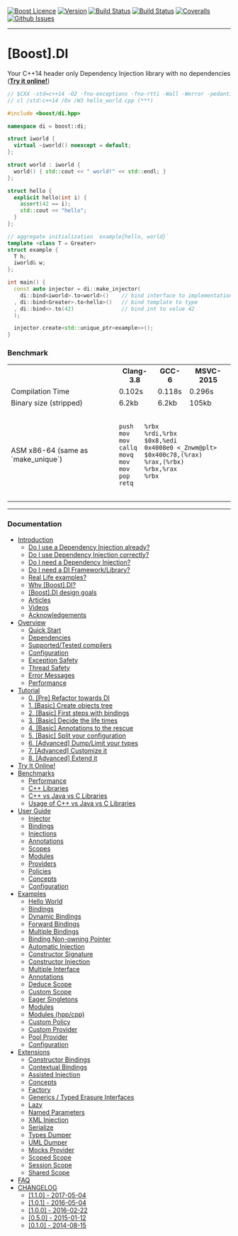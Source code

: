 <a href="http://www.boost.org/LICENSE_1_0.txt" target="_blank">![Boost Licence](http://img.shields.io/badge/license-boost-blue.svg)</a>
<a href="https://github.com/boost-experimental/di/releases" target="_blank">![Version](https://badge.fury.io/gh/boost-experimental%2Fdi.svg)</a>
<a href="https://travis-ci.org/boost-experimental/di" target="_blank">![Build Status](https://img.shields.io/travis/boost-experimental/di/cpp14.svg?label=linux/osx)</a>
<a href="https://ci.appveyor.com/project/krzysztof-jusiak/di" target="_blank">![Build Status](https://img.shields.io/appveyor/ci/krzysztof-jusiak/di/cpp14.svg?label=windows)</a>
<a href="https://coveralls.io/r/boost-experimental/di?branch=cpp14" target="_blank">![Coveralls](http://img.shields.io/coveralls/boost-experimental/di/cpp14.svg)</a>
<a href="http://github.com/boost-experimental/di/issues" target="_blank">![Github Issues](https://img.shields.io/github/issues/boost-experimental/di.svg)</a>

---------------------------------------

# [Boost].DI

Your C++14 header only Dependency Injection library with no dependencies ([__Try it online!__](http://boost-experimental.github.io/di/try_it/index.html))

```cpp
// $CXX -std=c++14 -O2 -fno-exceptions -fno-rtti -Wall -Werror -pedantic-errors hello_world.cpp
// cl /std:c++14 /Ox /W3 hello_world.cpp (***)

#include <boost/di.hpp>

namespace di = boost::di;

struct iworld {
  virtual ~iworld() noexcept = default;
};

struct world : iworld {
  world() { std::cout << " world!" << std::endl; }
};

struct hello {
  explicit hello(int i) {
    assert(42 == i);
    std::cout << "hello";
  }
};

// aggregate initialization `example{hello, world}`
template <class T = Greater>
struct example {
  T h;
  iworld& w;
};

int main() {
  const auto injector = di::make_injector(
    di::bind<iworld>.to<world>()    // bind interface to implementation
  , di::bind<Greater>.to<hello>()   // bind template to type
  , di::bind<>.to(42)               // bind int to value 42
  );

  injector.create<std::unique_ptr<example>>();
}
```

### Benchmark

<p align="center">
<table>
  <tr>
    <th></th>
    <th>Clang-3.8</th>
    <th>GCC-6</th>
    <th>MSVC-2015</th>
  </tr>

  <tr>
    <td>Compilation Time</td>
    <td>0.102s</td>
    <td>0.118s</td>
    <td>0.296s</td>
  </tr>

  <tr>
    <td>Binary size (stripped)</td>
    <td>6.2kb</td>
    <td>6.2kb</td>
    <td>105kb</td>
  </tr>

  <tr>
    <td>ASM x86-64 (same as `make_unique<example>`)</td>
    <td colspan="3">
      <pre><code>
push   %rbx
mov    %rdi,%rbx
mov    $0x8,%edi
callq  0x4008e0 <_Znwm@plt>
movq   $0x400c78,(%rax)
mov    %rax,(%rbx)
mov    %rbx,%rax
pop    %rbx
retq
      </code></pre>
    </td>
  </tr>
</table>
</p>

---------------------------------------

### Documentation

[](GENERATE_TOC_BEGIN)

* [Introduction](http://boost-experimental.github.io/di/index.html)
    * [Do I use a Dependency Injection already?](http://boost-experimental.github.io/di/index.html#do-i-use-a-dependency-injection-already)
    * [Do I use Dependency Injection correctly?](http://boost-experimental.github.io/di/index.html#do-i-use-dependency-injection-correctly)
    * [Do I need a Dependency Injection?](http://boost-experimental.github.io/di/index.html#do-i-need-a-dependency-injection)
    * [Do I need a DI Framework/Library?](http://boost-experimental.github.io/di/index.html#do-i-need-a-di-frameworklibrary)
    * [Real Life examples?](http://boost-experimental.github.io/di/index.html#real-life-examples)
    * [Why [Boost].DI?](http://boost-experimental.github.io/di/index.html#why-boostdi)
    * [[Boost].DI design goals](http://boost-experimental.github.io/di/index.html#boostdi-design-goals)
    * [Articles](http://boost-experimental.github.io/di/index.html#articles)
    * [Videos](http://boost-experimental.github.io/di/index.html#videos)
    * [Acknowledgements](http://boost-experimental.github.io/di/index.html#acknowledgements)
* [Overview](http://boost-experimental.github.io/di/overview/index.html)
    * [Quick Start](http://boost-experimental.github.io/di/overview/index.html#quick-start)
    * [Dependencies](http://boost-experimental.github.io/di/overview/index.html#dependencies)
    * [Supported/Tested compilers](http://boost-experimental.github.io/di/overview/index.html#supportedtested-compilers)
    * [Configuration](http://boost-experimental.github.io/di/overview/index.html#configuration)
    * [Exception Safety](http://boost-experimental.github.io/di/overview/index.html#exception-safety)
    * [Thread Safety](http://boost-experimental.github.io/di/overview/index.html#thread-safety)
    * [Error Messages](http://boost-experimental.github.io/di/overview/index.html#error-messages)
    * [Performance](http://boost-experimental.github.io/di/overview/index.html#performance)
* [Tutorial](http://boost-experimental.github.io/di/tutorial/index.html)
    * [0. [Pre] Refactor towards DI](http://boost-experimental.github.io/di/tutorial/index.html#0-pre-refactor-towards-di)
    * [1. [Basic] Create objects tree](http://boost-experimental.github.io/di/tutorial/index.html#1-basic-create-objects-tree)
    * [2. [Basic] First steps with bindings](http://boost-experimental.github.io/di/tutorial/index.html#2-basic-first-steps-with-bindings)
    * [3. [Basic] Decide the life times](http://boost-experimental.github.io/di/tutorial/index.html#3-basic-decide-the-life-times)
    * [4. [Basic] Annotations to the rescue](http://boost-experimental.github.io/di/tutorial/index.html#4-basic-annotations-to-the-rescue)
    * [5. [Basic] Split your configuration](http://boost-experimental.github.io/di/tutorial/index.html#5-basic-split-your-configuration)
    * [6. [Advanced] Dump/Limit your types](http://boost-experimental.github.io/di/tutorial/index.html#6-advanced-dumplimit-your-types)
    * [7. [Advanced] Customize it](http://boost-experimental.github.io/di/tutorial/index.html#7-advanced-customize-it)
    * [8. [Advanced] Extend it](http://boost-experimental.github.io/di/tutorial/index.html#8-advanced-extend-it)
* [Try It Online!](http://boost-experimental.github.io/di/try_it/index.html)
* [Benchmarks](http://boost-experimental.github.io/di/benchmarks/index.html)
    * [Performance](http://boost-experimental.github.io/di/benchmarks/index.html#performance)
    * [C++ Libraries](http://boost-experimental.github.io/di/benchmarks/index.html#c-libraries)
    * [C++ vs Java vs C Libraries](http://boost-experimental.github.io/di/benchmarks/index.html#c-vs-java-vs-c-libraries)
    * [Usage of C++ vs Java vs C Libraries](http://boost-experimental.github.io/di/benchmarks/index.html#usage-of-c-vs-java-vs-c-libraries)
* [User Guide](http://boost-experimental.github.io/di/user_guide/index.html)
    * [Injector](http://boost-experimental.github.io/di/user_guide/index.html#injector)
    * [Bindings](http://boost-experimental.github.io/di/user_guide/index.html#bindings)
    * [Injections](http://boost-experimental.github.io/di/user_guide/index.html#injections)
    * [Annotations](http://boost-experimental.github.io/di/user_guide/index.html#annotations)
    * [Scopes](http://boost-experimental.github.io/di/user_guide/index.html#scopes)
    * [Modules](http://boost-experimental.github.io/di/user_guide/index.html#modules)
    * [Providers](http://boost-experimental.github.io/di/user_guide/index.html#providers)
    * [Policies](http://boost-experimental.github.io/di/user_guide/index.html#policies)
    * [Concepts](http://boost-experimental.github.io/di/user_guide/index.html#concepts)
    * [Configuration](http://boost-experimental.github.io/di/user_guide/index.html#configuration)
* [Examples](http://boost-experimental.github.io/di/examples/index.html)
    * [Hello World](http://boost-experimental.github.io/di/examples/index.html#hello-world)
    * [Bindings](http://boost-experimental.github.io/di/examples/index.html#bindings)
    * [Dynamic Bindings](http://boost-experimental.github.io/di/examples/index.html#dynamic-bindings)
    * [Forward Bindings](http://boost-experimental.github.io/di/examples/index.html#forward-bindings)
    * [Multiple Bindings](http://boost-experimental.github.io/di/examples/index.html#multiple-bindings)
    * [Binding Non-owning Pointer](http://boost-experimental.github.io/di/examples/index.html#binding-non-owning-pointer)
    * [Automatic Injection](http://boost-experimental.github.io/di/examples/index.html#automatic-injection)
    * [Constructor Signature](http://boost-experimental.github.io/di/examples/index.html#constructor-signature)
    * [Constructor Injection](http://boost-experimental.github.io/di/examples/index.html#constructor-injection)
    * [Multiple Interface](http://boost-experimental.github.io/di/examples/index.html#multiple-interface)
    * [Annotations](http://boost-experimental.github.io/di/examples/index.html#annotations)
    * [Deduce Scope](http://boost-experimental.github.io/di/examples/index.html#deduce-scope)
    * [Custom Scope](http://boost-experimental.github.io/di/examples/index.html#custom-scope)
    * [Eager Singletons](http://boost-experimental.github.io/di/examples/index.html#eager-singletons)
    * [Modules](http://boost-experimental.github.io/di/examples/index.html#modules)
    * [Modules (hpp/cpp)](http://boost-experimental.github.io/di/examples/index.html#modules-hppcpp)
    * [Custom Policy](http://boost-experimental.github.io/di/examples/index.html#custom-policy)
    * [Custom Provider](http://boost-experimental.github.io/di/examples/index.html#custom-provider)
    * [Pool Provider](http://boost-experimental.github.io/di/examples/index.html#pool-provider)
    * [Configuration](http://boost-experimental.github.io/di/examples/index.html#configuration)
* [Extensions](http://boost-experimental.github.io/di/extensions/index.html)
    * [Constructor Bindings](http://boost-experimental.github.io/di/extensions/index.html#constructor-bindings)
    * [Contextual Bindings](http://boost-experimental.github.io/di/extensions/index.html#contextual-bindings)
    * [Assisted Injection](http://boost-experimental.github.io/di/extensions/index.html#assisted-injection)
    * [Concepts](http://boost-experimental.github.io/di/extensions/index.html#concepts)
    * [Factory](http://boost-experimental.github.io/di/extensions/index.html#factory)
    * [Generics / Typed Erasure Interfaces](http://boost-experimental.github.io/di/extensions/index.html#genericstyped-erasure-interfaces)
    * [Lazy](http://boost-experimental.github.io/di/extensions/index.html#lazy)
    * [Named Parameters](http://boost-experimental.github.io/di/extensions/index.html#named-parameters)
    * [XML Injection](http://boost-experimental.github.io/di/extensions/index.html#xml-injection)
    * [Serialize](http://boost-experimental.github.io/di/extensions/index.html#serialize)
    * [Types Dumper](http://boost-experimental.github.io/di/extensions/index.html#types-dumper)
    * [UML Dumper](http://boost-experimental.github.io/di/extensions/index.html#uml-dumper)
    * [Mocks Provider](http://boost-experimental.github.io/di/extensions/index.html#mocks-provider)
    * [Scoped Scope](http://boost-experimental.github.io/di/extensions/index.html#scoped-scope)
    * [Session Scope](http://boost-experimental.github.io/di/extensions/index.html#session-scope)
    * [Shared Scope](http://boost-experimental.github.io/di/extensions/index.html#shared-scope)
* [FAQ](http://boost-experimental.github.io/di/FAQ/index.html)
* [CHANGELOG](http://boost-experimental.github.io/di/CHANGELOG/index.html)
    * [ [1.1.0] - 2017-05-04](http://boost-experimental.github.io/di/CHANGELOG/index.html#-110-2017-05-04)
    * [ [1.0.1] - 2016-05-04](http://boost-experimental.github.io/di/CHANGELOG/index.html#-101-2016-05-04)
    * [ [1.0.0] - 2016-02-22](http://boost-experimental.github.io/di/CHANGELOG/index.html#-100-2016-02-22)
    * [ [0.5.0] - 2015-01-12](http://boost-experimental.github.io/di/CHANGELOG/index.html#-050-2015-01-12)
    * [ [0.1.0] - 2014-08-15](http://boost-experimental.github.io/di/CHANGELOG/index.html#-010-2014-08-15)

